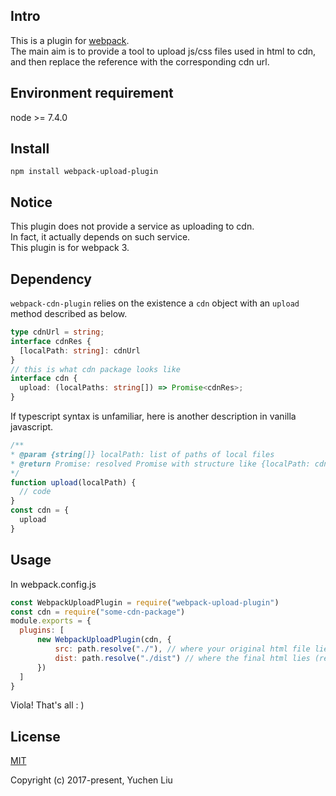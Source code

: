 ## Intro
This is a plugin for [webpack](https://github.com/webpack/webpack).<br>
The main aim is to provide a tool to upload js/css files used in html to cdn, and then replace the reference with the corresponding cdn url.<br>

## Environment requirement
node >= 7.4.0<br>

## Install
```
npm install webpack-upload-plugin
```

## Notice
This plugin does not provide a service as uploading to cdn.<br>
In fact, it actually depends on such service.<br>
This plugin is for webpack 3.

## Dependency
`webpack-cdn-plugin` relies on the existence a `cdn` object with an `upload` method described as below.
```typescript
type cdnUrl = string;
interface cdnRes {
  [localPath: string]: cdnUrl
}
// this is what cdn package looks like
interface cdn {
  upload: (localPaths: string[]) => Promise<cdnRes>;
}
```
If typescript syntax is unfamiliar, here is another description in vanilla javascript.
```js
/**
* @param {string[]} localPath: list of paths of local files
* @return Promise: resolved Promise with structure like {localPath: cdnUrl}
*/
function upload(localPath) {
  // code
}
const cdn = {
  upload
}
```

## Usage
In webpack.config.js
```js
const WebpackUploadPlugin = require("webpack-upload-plugin")
const cdn = require("some-cdn-package")
module.exports = {
  plugins: [
      new WebpackUploadPlugin(cdn, {
          src: path.resolve("./"), // where your original html file lies (with reference to local js/css files)
          dist: path.resolve("./dist") // where the final html lies (ready for production)
      })
  ]
}
```
Viola! That's all : )

## License

[MIT](http://opensource.org/licenses/MIT)

Copyright (c) 2017-present, Yuchen Liu
